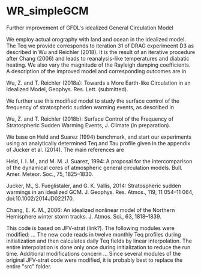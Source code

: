 # WR_simpleGCM
Further improvement of GFDL's idealized General Circulation Model

We employ actual orography with land and ocean in the idealized model. The Teq we provide corresponds to iteration 31 of DRAG experimeent D3 as described in Wu and Reichler (2018). It is the result of an iterative procedure after Chang (2006) and leads to reanalysis-like temperatures and diabatic heating. We also vary the magnitude of the Rayleigh damping coefficients. A description of the improved model and corresponding outcomes are in 

Wu, Z. and T. Reichler (2018a): Towards a More Earth-like Circulation in an Idealized Model, Geophys. Res. Lett. (submitted).

We further use this modified model to study the surface control of the frequency of stratospheric sudden warming events, as described in 

Wu, Z. and T. Reichler (2018b): Surface Control of the Frequency of Stratospheric Sudden Warming Events, J. Climate (in preparation).

We base on Held and Suarez (1994) benchmark, and start our experiments using an analytically determined Teq and Tau profile given in the appendix of Jucker et al. (2014). The main references are

Held, I. I. M., and M. M. J. Suarez, 1994: A proposal for the intercomparison of the dynamical cores of atmospheric general circulation models. Bull. Amer. Meteor. Soc., 75, 1825–1830.

Jucker, M., S. Fueglistaler, and G. K. Vallis, 2014: Stratospheric sudden warmings in an idealized GCM. J. Geophys. Res. Atmos., 119, 11 054–11 064, doi:10.1002/2014JD022170.

Chang, E. K. M., 2006: An idealized nonlinear model of the Northern Hemisphere winter storm tracks. J. Atmos. Sci., 63, 1818–1839.

This code is based on JFV-strat (link?). The following modules were modified: ... The new code reads in twelve monthly Teq profiles during initialization and then calculates daily Teq fields by linear interpolation. The entire interpolation is done only once during initialization to reduce the run time. Additional modifications concern ... Since several modules of the original JFV-strat code were modified, it is probably best to replace the entire "src" folder. 
